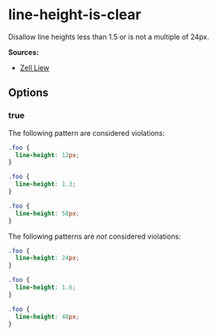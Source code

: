 # line-height-is-clear

Disallow line heights less than 1.5 or is not a multiple of 24px.

**Sources:**

- [Zell Liew](https://zellwk.com/blog/why-vertical-rhythms/)

## Options

### true

The following pattern are considered violations:

```css
.foo {
  line-height: 12px;
}
```

```css
.foo {
  line-height: 1.3;
}
```

```css
.foo {
  line-height: 50px;
}
```

The following patterns are _not_ considered violations:

```css
.foo {
  line-height: 24px;
}
```

```css
.foo {
  line-height: 1.6;
}
```

```css
.foo {
  line-height: 48px;
}
```
